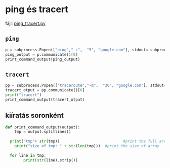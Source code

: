 # ping és tracert
fájl: [ping_tracert.py](https://github.com/gabboraron/szamhalok-osszefoglalo/blob/master/ping_tracert.py)

## `ping`
````Python
p = subprocess.Popen(["ping","-c",  "5", "google.com"], stdout= subprocess.PIPE)
ping_output = p.communicate()[0]
print_command_output(ping_output)
````
## `tracert`
````Python
pp = subprocess.Popen(["traceroute","-m",  "30", "google.com"], stdout= subprocess.PIPE)
tracert_otput = pp.communicate()[0]
print("tracert")
print_command_output(tracert_otput)
````
## kiíratás soronként
````Python
def print_command_output(output):
	tmp = output.splitlines()
	
  print("tmp"+ str(tmp))				        	#print the full array
	print("size of tmp: " + str(len(tmp)))	#print the size of array
	
  for line in tmp:
		print(str(line).strip())
````
